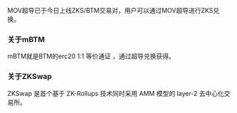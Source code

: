 MOV超导已于今日上线ZKS/BTM交易对，用户可以通过MOV超导进行ZKS兑换。

### 关于mBTM

mBTM就是BTM的erc20 1:1 等价通证 ，通过超导兑换获得。

### 关于ZKSwap

ZKSwap 是首个基于 ZK-Rollups 技术同时采用 AMM 模型的 layer-2 去中心化交易所。
